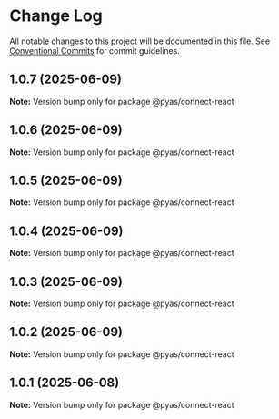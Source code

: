 # Change Log

All notable changes to this project will be documented in this file.
See [Conventional Commits](https://conventionalcommits.org) for commit guidelines.

## 1.0.7 (2025-06-09)

**Note:** Version bump only for package @pyas/connect-react





## 1.0.6 (2025-06-09)

**Note:** Version bump only for package @pyas/connect-react





## 1.0.5 (2025-06-09)

**Note:** Version bump only for package @pyas/connect-react





## 1.0.4 (2025-06-09)

**Note:** Version bump only for package @pyas/connect-react





## 1.0.3 (2025-06-09)

**Note:** Version bump only for package @pyas/connect-react





## 1.0.2 (2025-06-09)

**Note:** Version bump only for package @pyas/connect-react





## 1.0.1 (2025-06-08)

**Note:** Version bump only for package @pyas/connect-react